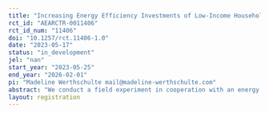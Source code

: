```yaml
---
title: "Increasing Energy Efficiency Investments of Low-Income Households: The role of loss aversion and burdens on cognitive capacity "
rct_id: "AEARCTR-0011406"
rct_id_num: "11406"
doi: "10.1257/rct.11406-1.0"
date: "2023-05-17"
status: "in_development"
jel: "nan"
start_year: "2023-05-25"
end_year: "2026-02-01"
pi: "Madeline Werthschulte mail@madeline-werthschulte.com"
abstract: "We conduct a field experiment in cooperation with an energy efficiency assistance program in Germany. As part of that program, the participating low-income households receive a letter informing them about eligibility for a voucher for replacing their old refrigerator against a new, efficient one. We complement that information letter by three types of nudges. Following classic behavioral economic research, the nudges introduce a gain vs. a loss framing to the information letter. Further, we adopt simplified versions (both in terms of icons and in terms of a checklist) to ease the cognitive burden the low-income households may experience. We study the effect of the nudges on (i) the likelihood that the household requests the voucher and (ii) the likelihood that the household invests in energy efficiency. "
layout: registration
---
```


